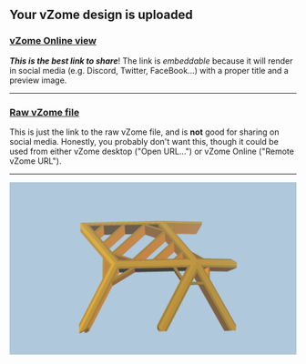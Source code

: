 ## Your vZome design is uploaded

### [vZome Online view][embed]

***This is the best link to share***!  The link is *embeddable* because it will render in social media (e.g. Discord, Twitter, FaceBook...) with a proper title and a preview image.

---

### [Raw vZome file][raw]

This is just the link to the raw vZome file, and is **not** good for
sharing on social media.
Honestly, you probably don't want this, though it could be used from either
vZome desktop ("Open URL...") or vZome Online ("Remote vZome URL").

---

![Image](<Triacon-Framing.png>)


[embed]: <https://vzome.com/app/embed.py?url=https://raw.githubusercontent.com/John-Kostick/vzome-sharing/main/2021/10/04/12-32-07-Triacon-Framing/Triacon-Framing.vZome>
[raw]: <https://raw.githubusercontent.com/John-Kostick/vzome-sharing/main/2021/10/04/12-32-07-Triacon-Framing/Triacon-Framing.vZome>
